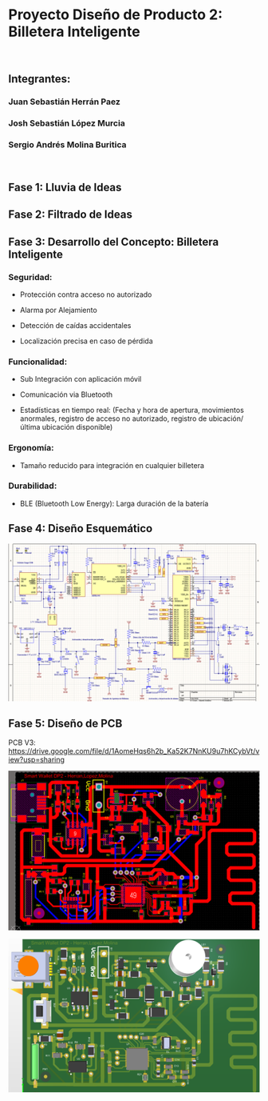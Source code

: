 
# Proyecto Diseño de Producto 2: Billetera Inteligente

<br />

## Integrantes:  

### Juan Sebastián Herrán Paez  

### Josh Sebastián López Murcia  

### Sergio Andrés Molina Buritica  

<br />

## Fase 1: Lluvia de Ideas 

## Fase 2: Filtrado de Ideas 

## Fase 3: Desarrollo del Concepto: Billetera Inteligente

### Seguridad:
  
-	Protección contra acceso no autorizado
  
-	Alarma por Alejamiento
  
-	Detección de caídas accidentales
  
-	Localización precisa en caso de pérdida

###	Funcionalidad: 

  *	Sub Integración con aplicación móvil
    
  *	Comunicación via Bluetooth
    
  *	Estadísticas en tiempo real: (Fecha y hora de apertura, movimientos anormales, registro de acceso no autorizado, registro de ubicación/última ubicación disponible)
    
###	Ergonomía: 

  *	Tamaño reducido para integración en cualquier billetera
    
###	Durabilidad:

  *	BLE (Bluetooth Low Energy): Larga duración de la batería


## Fase 4: Diseño Esquemático

![Schematic](https://github.com/joshmessi10/DisenoProducto2-Herran-Lopez-Molina/blob/main/Images/SchematicV3.png?raw=true)

## Fase 5: Diseño de PCB

PCB V3: https://drive.google.com/file/d/1AomeHqs6h2b_Ka52K7NnKU9u7hKCybVt/view?usp=sharing

![PCB 2D](https://github.com/joshmessi10/DisenoProducto2-Herran-Lopez-Molina/blob/main/Images/PCBV3N2.png?raw=true)

![PCB 3D](https://github.com/joshmessi10/DisenoProducto2-Herran-Lopez-Molina/blob/main/Images/PCBV3N3.png?raw=true)




